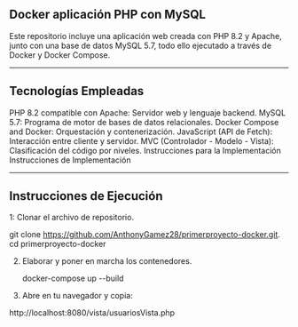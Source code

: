 ## Docker aplicación PHP con MySQL
Este repositorio incluye una aplicación web creada con PHP 8.2 y Apache, junto con una base de datos MySQL 5.7, todo ello ejecutado a través de Docker y Docker Compose.



---

## Tecnologías Empleadas
PHP 8.2 compatible con Apache: Servidor web y lenguaje backend.
MySQL 5.7: Programa de motor de bases de datos relacionales.
Docker Compose and Docker: Orquestación y contenerización.
JavaScript (API de Fetch): Interacción entre cliente y servidor.
MVC (Controlador - Modelo - Vista): Clasificación del código por niveles.
Instrucciones para la Implementación Instrucciones de Implementación

---

## Instrucciones de Ejecución

1: Clonar el archivo de repositorio.

git clone https://github.com/AnthonyGamez28/primerproyecto-docker.git.
cd primerproyecto-docker

2. Elaborar y poner en marcha los contenedores.

   docker-compose up --build
   

4. Abre en tu navegador y copia:

http://localhost:8080/vista/usuariosVista.php
